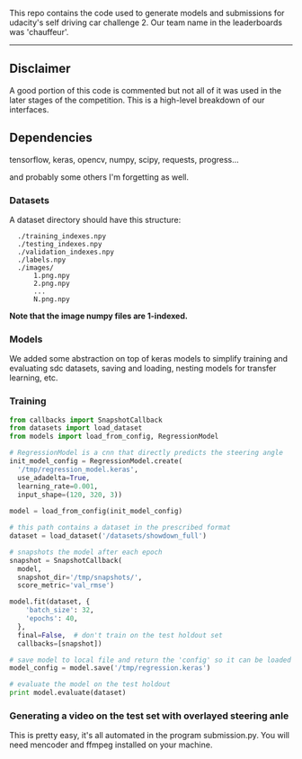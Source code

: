 This repo contains the code used to generate models and submissions
for udacity's self driving car challenge 2. Our team name in the
leaderboards was 'chauffeur'.

-----

## Disclaimer

A good portion of this code is commented but not all of it was used in
the later stages of the competition. This is a high-level breakdown of
our interfaces.

## Dependencies

tensorflow, keras, opencv, numpy, scipy, requests, progress...

and probably some others I'm forgetting as well.

### Datasets

A dataset directory should have this structure:

```
  ./training_indexes.npy
  ./testing_indexes.npy
  ./validation_indexes.npy
  ./labels.npy
  ./images/
      1.png.npy
      2.png.npy
      ...
      N.png.npy
```

**Note that the image numpy files are 1-indexed.**

### Models

We added some abstraction on top of keras models to simplify training
and evaluating sdc datasets, saving and loading, nesting models for
transfer learning, etc.

### Training

```python
from callbacks import SnapshotCallback
from datasets import load_dataset
from models import load_from_config, RegressionModel

# RegressionModel is a cnn that directly predicts the steering angle
init_model_config = RegressionModel.create(
  '/tmp/regression_model.keras',
  use_adadelta=True,
  learning_rate=0.001,
  input_shape=(120, 320, 3))
  
model = load_from_config(init_model_config)

# this path contains a dataset in the prescribed format
dataset = load_dataset('/datasets/showdown_full')

# snapshots the model after each epoch
snapshot = SnapshotCallback(
  model,
  snapshot_dir='/tmp/snapshots/',
  score_metric='val_rmse')

model.fit(dataset, {
    'batch_size': 32,
    'epochs': 40,
  },
  final=False,  # don't train on the test holdout set
  callbacks=[snapshot])

# save model to local file and return the 'config' so it can be loaded
model_config = model.save('/tmp/regression.keras')

# evaluate the model on the test holdout
print model.evaluate(dataset)
```

### Generating a video on the test set with overlayed steering anle

This is pretty easy, it's all automated in the program
submission.py. You will need mencoder and ffmpeg installed on your
machine.
